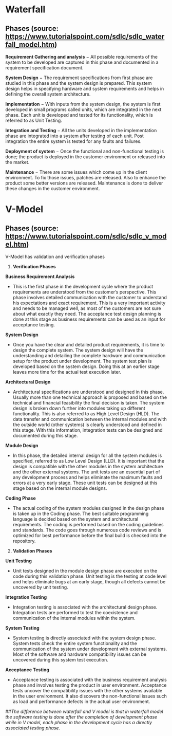 # Waterfall

## Phases  (source: https://www.tutorialspoint.com/sdlc/sdlc_waterfall_model.htm)

**Requirement Gathering and analysis** − All possible requirements of the system to be developed are captured in this phase and documented in a requirement specification document.

**System Design** − The requirement specifications from first phase are studied in this phase and the system design is prepared. This system design helps in specifying hardware and system requirements and helps in defining the overall system architecture.

**Implementation** − With inputs from the system design, the system is first developed in small programs called units, which are integrated in the next phase. Each unit is developed and tested for its functionality, which is referred to as Unit Testing.

**Integration and Testing** − All the units developed in the implementation phase are integrated into a system after testing of each unit. Post integration the entire system is tested for any faults and failures.

**Deployment of system** − Once the functional and non-functional testing is done; the product is deployed in the customer environment or released into the market.

**Maintenance** − There are some issues which come up in the client environment. To fix those issues, patches are released. Also to enhance the product some better versions are released. Maintenance is done to deliver these changes in the customer environment.

# V-Model

## Phases  (source: https://www.tutorialspoint.com/sdlc/sdlc_v_model.htm)

V-Model has validation and verification phases

1. **Verification Phases**

**Business Requirement Analysis**
- This is the first phase in the development cycle where the product requirements are understood from the customer’s perspective. This phase involves detailed communication with the customer to understand his expectations and exact requirement. This is a very important activity and needs to be managed well, as most of the customers are not sure about what exactly they need. The acceptance test design planning is done at this stage as business requirements can be used as an input for acceptance testing.

**System Design**
- Once you have the clear and detailed product requirements, it is time to design the complete system. The system design will have the understanding and detailing the complete hardware and communication setup for the product under development. The system test plan is developed based on the system design. Doing this at an earlier stage leaves more time for the actual test execution later.

**Architectural Design**
- Architectural specifications are understood and designed in this phase. Usually more than one technical approach is proposed and based on the technical and financial feasibility the final decision is taken. The system design is broken down further into modules taking up different functionality. This is also referred to as High Level Design (HLD).
The data transfer and communication between the internal modules and with the outside world (other systems) is clearly understood and defined in this stage. With this information, integration tests can be designed and documented during this stage.

**Module Design**
- In this phase, the detailed internal design for all the system modules is specified, referred to as Low Level Design (LLD). It is important that the design is compatible with the other modules in the system architecture and the other external systems. The unit tests are an essential part of any development process and helps eliminate the maximum faults and errors at a very early stage. These unit tests can be designed at this stage based on the internal module designs.

**Coding Phase**
- The actual coding of the system modules designed in the design phase is taken up in the Coding phase. The best suitable programming language is decided based on the system and architectural requirements.
The coding is performed based on the coding guidelines and standards. The code goes through numerous code reviews and is optimized for best performance before the final build is checked into the repository.

2. **Validation Phases**

**Unit Testing**
- Unit tests designed in the module design phase are executed on the code during this validation phase. Unit testing is the testing at code level and helps eliminate bugs at an early stage, though all defects cannot be uncovered by unit testing.

**Integration Testing**
- Integration testing is associated with the architectural design phase. Integration tests are performed to test the coexistence and communication of the internal modules within the system.

**System Testing**
- System testing is directly associated with the system design phase. System tests check the entire system functionality and the communication of the system under development with external systems. Most of the software and hardware compatibility issues can be uncovered during this system test execution.

**Acceptance Testing**
- Acceptance testing is associated with the business requirement analysis phase and involves testing the product in user environment. Acceptance tests uncover the compatibility issues with the other systems available in the user environment. It also discovers the non-functional issues such as load and performance defects in the actual user environment.

##_The difference between waterfall and V model is that in waterfall model the software testing is done after the completion of development phase while in V model, each phase in the development cycle has a directly associated testing phase._
